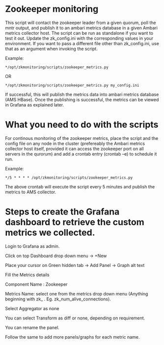 # Zookeeper monitoring

This script will contact the zookeeper leader from a given quorum, poll the mntr output, and publish it to an ambari metrics database in a given Ambari metrics collector host. The script can be run as standalone if you want to test it out. Update the zk_config.ini with the corresponding values in your environment. If you want to pass a different file other than zk_config.ini, use that as an argument when invoking the script.

Example:
```
*/opt/zkmonitoring/scripts/zookeeper_metrics.py
```
OR
```
*/opt/zkmonitoring/scripts/zookeeper_metrics.py my_config.ini
```
If successful, this will publish the metrics data into ambari metrics database (AMS HBase). Once the publishing is successful, the metrics can be viewed in Grafana as explained later.

# What you need to do with the scripts

For continous monitoring of the zookeeper metrics, place the script and the config file on any node in the cluster (prefereably the Ambari metrics collector host itself, provided it can access the zookeeper port on all servers in the qurorum) and add a crontab entry (crontab –e) to schedule it run. 

Example: 
```
*/5 * * * * /opt/zkmonitoring/scripts/zookeeper_metrics.py
```

The above crontab will execute the script every 5 minutes and publish the metrics to AMS collector.

# Steps to create the Grafana dashboard to retrieve the custom metrics we collected.

Login to Grafana as admin.

Click on top Dashboard drop down menu -> +New

Place your cursor on Green hidden tab -> Add Panel -> Graph alt text

Fill the Metrics details

Component Name : Zookeeper

Metrics Name: select one from the metrics drop down menu (Anything beginning with zk_ . Eg. zk_num_alive_connections).

Select Aggregator as none

You can select Transform as diff or none, depending on requirement. 

You can rename the panel.

Follow the same to add more panels/graphs for each metric name.
